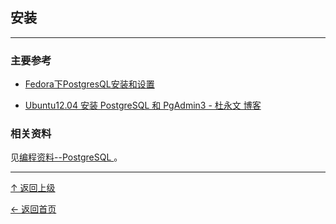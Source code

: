 

## 安装
---

### 主要参考

+ [ Fedora下PostgresQL安装和设置 ](http://blog.csdn.net/saloon_yuan/article/details/7904496)

+ [Ubuntu12.04 安装 PostgreSQL 和 PgAdmin3 - 杜永文 博客](http://duyw.github.io/blog/2013/04/04/ubuntu12-dot-04-an-zhuang-postgresqlhe-pgadmin3/)

### 相关资料
见[编程资料--PostgreSQL ](http://asin929.github.io/2016/04/09/%E7%BC%96%E7%A8%8B%E8%B5%84%E6%96%99-PostgreSQL)。

----
[↑ 返回上级](https://github.com/asin929/linux-software/blob/master/Database/Database.md)

[← 返回首页](https://github.com/asin929/linux-software)
